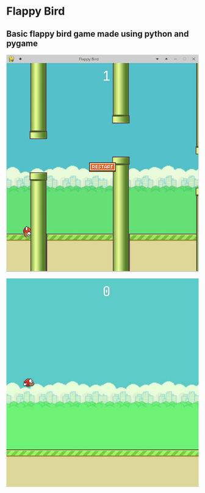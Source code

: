 # Flappy Bird

## Basic flappy bird game made using python and pygame
<!-- 
<video controls>
  <source src="demo.mp4" type="video/mp4">
</video>
 -->


![](screenshots/snap-1.png)

![](screenshots/snap-2.png)
